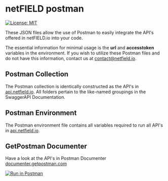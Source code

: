 # netFIELD postman

[![License: MIT](https://img.shields.io/badge/License-MIT-green.svg)](LICENSE)

These JSON files allow the use of Postman to easily integrate the API's offered in netFIELD.io into your code.

The essential information for minimal usage is the **url** and **accesstoken** variables in the environment. If you wish to utilize these Postman files and do not have this information, contact us at [contact@netfield.io](mailto:contact@netfield.io).  

## Postman Collection

The Postman collection is identically constructed as the API's in [api.netfield.io](https://api.netfield.io/v1/documentation). All folders pertain to the like-named groupings in the SwaggerAPI Documentation.

## Postman Environment

The Postman environment file contains all variables required to run all API's in [api.netfield.io](https://api.netfield.io/v1/documentation).

## GetPostman Documenter

Have a look at the API's in Postman Documenter [documenter.getpostman.com](https://documenter.getpostman.com/view/10589411/T17DhpNS?version=latest)

[![Run in Postman](https://run.pstmn.io/button.svg)](https://app.getpostman.com/run-collection/2d4873efaac4a5caab33)
